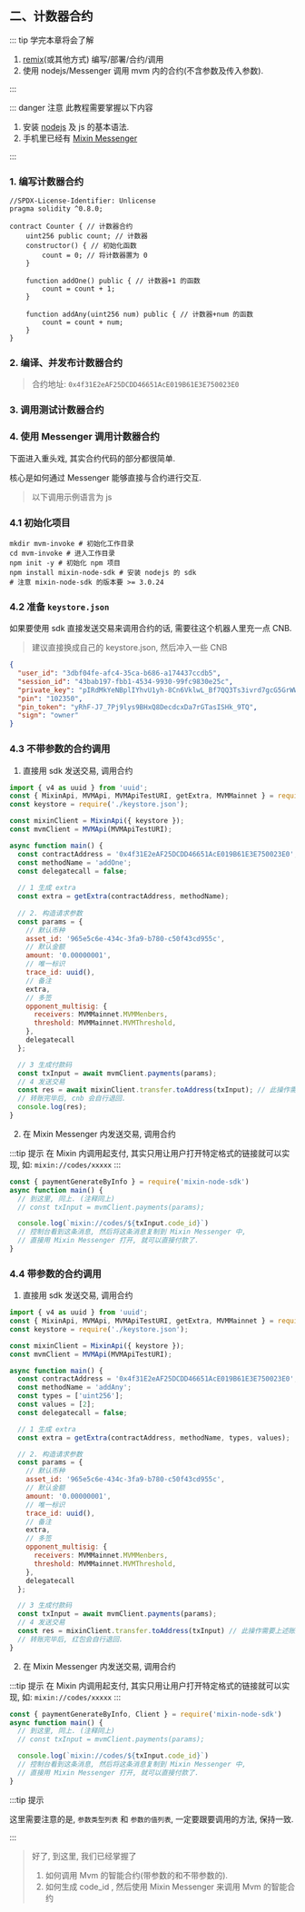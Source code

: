 ## 二、计数器合约

::: tip 学完本章将会了解

1. [remix](https://remix.ethereum.org/)(或其他方式) 编写/部署/合约/调用
2. 使用 nodejs/Messenger 调用 mvm 内的合约(不含参数及传入参数).

:::

::: danger 注意
此教程需要掌握以下内容

1. 安装 [nodejs](https://nodejs.org/en/download/) 及 js 的基本语法.
2. 手机里已经有 [Mixin Messenger](https://mixin.one/messenger)

:::

### 1. 编写计数器合约

```sol
//SPDX-License-Identifier: Unlicense
pragma solidity ^0.8.0;

contract Counter { // 计数器合约
    uint256 public count; // 计数器
    constructor() { // 初始化函数
        count = 0; // 将计数器置为 0
    }

    function addOne() public { // 计数器+1 的函数
        count = count + 1;
    }

    function addAny(uint256 num) public { // 计数器+num 的函数
        count = count + num;
    }
}
```

### 2. 编译、并发布计数器合约

> 合约地址: `0x4f31E2eAF25DCDD46651AcE019B61E3E750023E0`

### 3. 调用测试计数器合约

### 4. 使用 Messenger 调用计数器合约

下面进入重头戏, 其实合约代码的部分都很简单.

核心是如何通过 Messenger 能够直接与合约进行交互.

> 以下调用示例语言为 js

### 4.1 初始化项目

```shell
mkdir mvm-invoke # 初始化工作目录
cd mvm-invoke # 进入工作目录
npm init -y # 初始化 npm 项目
npm install mixin-node-sdk # 安装 nodejs 的 sdk
# 注意 mixin-node-sdk 的版本要 >= 3.0.24
```

### 4.2 准备 `keystore.json`

如果要使用 sdk 直接发送交易来调用合约的话, 需要往这个机器人里充一点 CNB.

> 建议直接换成自己的 keystore.json, 然后冲入一些 CNB

```json title='keystore.json'
{
  "user_id": "3dbf04fe-afc4-35ca-b686-a174437ccdb5",
  "session_id": "43bab197-fbb1-4534-9930-99fc9830e25c",
  "private_key": "pIRdMkYeNBplIYhvU1yh-8Cn6VklwL_Bf7QQ3Ts3ivrd7gcG5GrWWXDB6UEJYXXLNkEv9eVo9HwxDm9M6iPSdQ",
  "pin": "102350",
  "pin_token": "yRhF-J7_7Pj9lys9BHxQ8DecdcxDa7rGTasISHk_9TQ",
  "sign": "owner"
}
```

### 4.3 不带参数的合约调用

1. 直接用 sdk 发送交易, 调用合约

```js
import { v4 as uuid } from 'uuid';
const { MixinApi, MVMApi, MVMApiTestURI, getExtra, MVMMainnet } = require('mixin-node-sdk');
const keystore = require('./keystore.json');

const mixinClient = MixinApi({ keystore });
const mvmClient = MVMApi(MVMApiTestURI);

async function main() {
  const contractAddress = '0x4f31E2eAF25DCDD46651AcE019B61E3E750023E0';
  const methodName = 'addOne';
  const delegatecall = false;
  
  // 1 生成 extra
  const extra = getExtra(contractAddress, methodName);
  
  // 2. 构造请求参数
  const params = {
    // 默认币种
    asset_id: '965e5c6e-434c-3fa9-b780-c50f43cd955c',
    // 默认金额
    amount: '0.00000001', 
    // 唯一标识
    trace_id: uuid(),
    // 备注
    extra,
    // 多签
    opponent_multisig: {
      receivers: MVMMainnet.MVMMenbers,
      threshold: MVMMainnet.MVMThreshold,
    },
    delegatecall
  };

  // 3 生成付款码
  const txInput = await mvmClient.payments(params);
  // 4 发送交易
  const res = await mixinClient.transfer.toAddress(txInput); // 此操作需要上述账户有 0.00000001 CNB.
  // 转账完毕后, cnb 会自行退回.
  console.log(res);
}
```

2. 在 Mixin Messenger 内发送交易, 调用合约

:::tip 提示
在 Mixin 内调用起支付, 其实只用让用户打开特定格式的链接就可以实现, 如:
`mixin://codes/xxxxx`
:::

```js
const { paymentGenerateByInfo } = require('mixin-node-sdk')
async function main() {
  // 到这里, 同上. (注释同上)
  // const txInput = mvmClient.payments(params);

  console.log(`mixin://codes/${txInput.code_id}`)
  // 控制台看到这条消息, 然后将这条消息复制到 Mixin Messenger 中,
  // 直接用 Mixin Messenger 打开, 就可以直接付款了.
}
```

### 4.4 带参数的合约调用

1. 直接用 sdk 发送交易, 调用合约

```js
import { v4 as uuid } from 'uuid';
const { MixinApi, MVMApi, MVMApiTestURI, getExtra, MVMMainnet } = require('mixin-node-sdk');
const keystore = require('./keystore.json');

const mixinClient = MixinApi({ keystore });
const mvmClient = MVMApi(MVMApiTestURI);

async function main() {
  const contractAddress = '0x4f31E2eAF25DCDD46651AcE019B61E3E750023E0';
  const methodName = 'addAny';
  const types = ['uint256'];
  const values = [2];
  const delegatecall = false;

  // 1 生成 extra
  const extra = getExtra(contractAddress, methodName, types, values);

  // 2. 构造请求参数
  const params = {
    // 默认币种
    asset_id: '965e5c6e-434c-3fa9-b780-c50f43cd955c',
    // 默认金额
    amount: '0.00000001',
    // 唯一标识
    trace_id: uuid(),
    // 备注
    extra,
    // 多签
    opponent_multisig: {
      receivers: MVMMainnet.MVMMenbers,
      threshold: MVMMainnet.MVMThreshold,
    },
    delegatecall
  };

  // 3 生成付款码
  const txInput = await mvmClient.payments(params);
  // 4 发送交易  
  const res = mixinClient.transfer.toAddress(txInput) // 此操作需要上述账户有 0.00000001 CNB.
  // 转账完毕后, 红包会自行退回.
}
```

2. 在 Mixin Messenger 内发送交易, 调用合约

:::tip 提示
在 Mixin 内调用起支付, 其实只用让用户打开特定格式的链接就可以实现, 如:
`mixin://codes/xxxxx`
:::

```js
const { paymentGenerateByInfo, Client } = require('mixin-node-sdk')
async function main() {
  // 到这里, 同上. (注释同上)
  // const txInput = mvmClient.payments(params);

  console.log(`mixin://codes/${txInput.code_id}`)
  // 控制台看到这条消息, 然后将这条消息复制到 Mixin Messenger 中,
  // 直接用 Mixin Messenger 打开, 就可以直接付款了.
}
```

:::tip 提示

这里需要注意的是, `参数类型列表` 和 `参数的值列表`, 一定要跟要调用的方法, 保持一致.

:::

> 好了, 到这里, 我们已经掌握了
>
> 1. 如何调用 Mvm 的智能合约(带参数的和不带参数的).
> 2. 如何生成 code_id , 然后使用 Mixin Messenger 来调用 Mvm 的智能合约